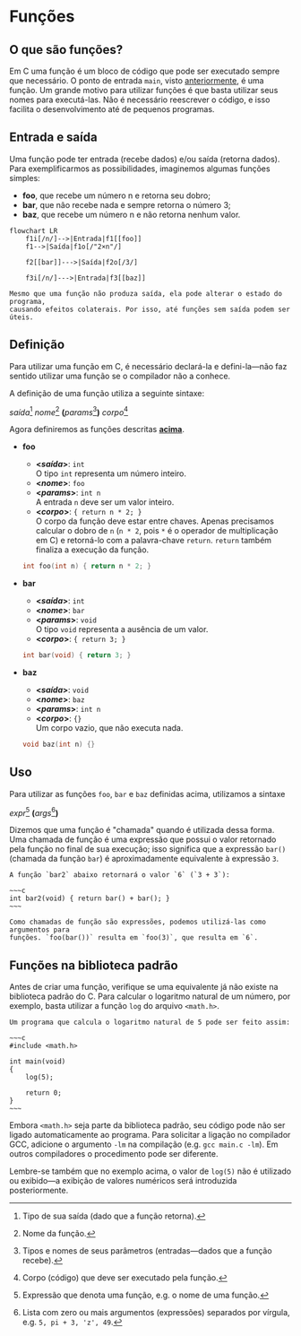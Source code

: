 # Funções

## O que são funções?

Em C uma função é um bloco de código que pode ser executado sempre que
necessário. O ponto de entrada `main`, visto
[anteriormente](primeiro_programa.md#hello-world), é uma função. Um grande
motivo para utilizar funções é que basta utilizar seus nomes para executá-las.
Não é necessário reescrever o código, e isso facilita o desenvolvimento até de
pequenos programas.

## Entrada e saída

Uma função pode ter entrada (recebe dados) e/ou saída (retorna dados). Para
exemplificarmos as possibilidades, imaginemos algumas funções simples:

<div id="funcs"></div>

- **foo**, que recebe um número n e retorna seu dobro;
- **bar**, que não recebe nada e sempre retorna o número 3;
- **baz**, que recebe um número n e não retorna nenhum valor.

```mermaid
flowchart LR
    f1i[/n/]-->|Entrada|f1[[foo]]
    f1-->|Saída|f1o[/"2×n"/]

    f2[[bar]]--->|Saída|f2o[/3/]

    f3i[/n/]--->|Entrada|f3[[baz]]
```

```admonish info "Efeitos colaterais"
Mesmo que uma função não produza saída, ela pode alterar o estado do programa,
causando efeitos colaterais. Por isso, até funções sem saída podem ser úteis.
```

## Definição

Para utilizar uma função em C, é necessário declará-la e defini-la—não faz
sentido utilizar uma função se o compilador não a conhece.

A definição de uma função utiliza a seguinte sintaxe:

<div class="syntax">

_saída_[^out] _nome_[^nome] **(**_params_[^in]**)** _corpo_[^corpo]

</div>

<!-- prettier-ignore -->
[^out]: Tipo de sua saída (dado que a função retorna).

<!-- prettier-ignore -->
[^nome]: Nome da função.

<!-- prettier-ignore -->
[^in]: Tipos e nomes de seus parâmetros (entradas—dados que a função recebe).

<!-- prettier-ignore -->
[^corpo]: Corpo (código) que deve ser executado pela função.

Agora definiremos as funções descritas [**acima**](#funcs).

- **foo**

  - **<_saída_>**: `int`  
    O tipo `int` representa um número inteiro.
  - **<_nome_>**: `foo`
  - **<_params_>**: `int n`  
    A entrada `n` deve ser um valor inteiro.
  - **<_corpo_>**: `{ return n * 2; }`  
    O corpo da função deve estar entre chaves. Apenas precisamos calcular o
    dobro de `n` (`n * 2`, pois `*` é o operador de multiplicação em C) e
    retorná-lo com a palavra-chave `return`. `return` também finaliza a execução
    da função.

  ```c
  int foo(int n) { return n * 2; }
  ```

- **bar**

  - **<_saída_>**: `int`
  - **<_nome_>**: `bar`
  - **<_params_>**: `void`  
    O tipo `void` representa a ausência de um valor.
  - **<_corpo_>**: `{ return 3; }`

  ```c
  int bar(void) { return 3; }
  ```

- **baz**

  - **<_saída_>**: `void`
  - **<_nome_>**: `baz`
  - **<_params_>**: `int n`
  - **<_corpo_>**: `{}`  
    Um corpo vazio, que não executa nada.

  ```c
  void baz(int n) {}
  ```

## Uso

Para utilizar as funções `foo`, `bar` e `baz` definidas acima, utilizamos a
sintaxe

<div class="syntax">

_expr_[^fn-syntax-expr] **(**_args_[^fn-syntax-args]**)**

</div>

<!-- prettier-ignore -->
[^fn-syntax-expr]: Expressão[^lang-expr] que denota uma função, e.g. o nome de
uma função.

<!-- prettier-ignore -->
[^fn-syntax-args]: Lista com zero ou mais argumentos (expressões) separados por
vírgula, e.g.  `5, pi + 3, 'z', 49`.

<!-- prettier-ignore -->
[^lang-expr]: Um trecho de código que calcula um valor, ou se refere a um
objeto/função, ou gera efeitos colaterais no programa, ou realiza qualquer
combinação desses comportamentos. Uma expressão que produz um valor pode ser
utilizada em alguns contextos em que se espera um valor, e.g. a expressão
`bar()` pode ser usada como um valor do tipo `int`.

Dizemos que uma função é "chamada" quando é utilizada dessa forma. Uma chamada
de função é uma expressão que possui o valor retornado pela função no final de
sua execução; isso significa que a expressão `bar()` (chamada da função `bar`) é
aproximadamente equivalente à expressão `3`.

```admonish example "Exemplo"
A função `bar2` abaixo retornará o valor `6` (`3 + 3`):

~~~c
int bar2(void) { return bar() + bar(); }
~~~
```

```admonish hint "Chamadas de função como argumentos"
Como chamadas de função são expressões, podemos utilizá-las como argumentos para
funções. `foo(bar())` resulta em `foo(3)`, que resulta em `6`.
```

## Funções na biblioteca padrão

Antes de criar uma função, verifique se uma equivalente já não existe na
biblioteca padrão do C. Para calcular o logaritmo natural de um número, por
exemplo, basta utilizar a função `log` do arquivo `<math.h>`.

```admonish example "Exemplo"
Um programa que calcula o logaritmo natural de 5 pode ser feito assim:

~~~c
#include <math.h>

int main(void)
{
    log(5);

    return 0;
}
~~~
```

Embora `<math.h>` seja parte da biblioteca padrão, seu código pode não ser
ligado automaticamente ao programa. Para solicitar a ligação no compilador GCC,
adicione o argumento `-lm` na compilação (e.g. `gcc main.c -lm`). Em outros
compiladores o procedimento pode ser diferente.

Lembre-se também que no exemplo acima, o valor de `log(5)` não é utilizado ou
exibido—a exibição de valores numéricos será introduzida posteriormente.
